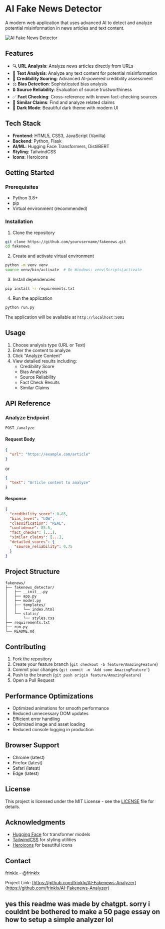 # AI Fake News Detector

A modern web application that uses advanced AI to detect and analyze potential misinformation in news articles and text content.

![AI Fake News Detector](screenshot.png)

## Features

- 🔍 **URL Analysis**: Analyze news articles directly from URLs
- 📝 **Text Analysis**: Analyze any text content for potential misinformation
- 🎯 **Credibility Scoring**: Advanced AI-powered credibility assessment
- ⚖️ **Bias Detection**: Sophisticated bias analysis
- 🔒 **Source Reliability**: Evaluation of source trustworthiness
- ✅ **Fact Checking**: Cross-reference with known fact-checking sources
- 🔄 **Similar Claims**: Find and analyze related claims
- 🌙 **Dark Mode**: Beautiful dark theme with modern UI

## Tech Stack

- **Frontend**: HTML5, CSS3, JavaScript (Vanilla)
- **Backend**: Python, Flask
- **AI/ML**: Hugging Face Transformers, DistilBERT
- **Styling**: TailwindCSS
- **Icons**: Heroicons

## Getting Started

### Prerequisites

- Python 3.8+
- pip
- Virtual environment (recommended)

### Installation

1. Clone the repository
```bash
git clone https://github.com/yourusername/fakenews.git
cd fakenews
```

2. Create and activate virtual environment
```bash
python -m venv venv
source venv/bin/activate  # On Windows: venv\Scripts\activate
```

3. Install dependencies
```bash
pip install -r requirements.txt
```

4. Run the application
```bash
python run.py
```

The application will be available at `http://localhost:5001`

## Usage

1. Choose analysis type (URL or Text)
2. Enter the content to analyze
3. Click "Analyze Content"
4. View detailed results including:
   - Credibility Score
   - Bias Analysis
   - Source Reliability
   - Fact Check Results
   - Similar Claims

## API Reference

### Analyze Endpoint

```http
POST /analyze
```

#### Request Body

```json
{
  "url": "https://example.com/article"
}
```
or
```json
{
  "text": "Article content to analyze"
}
```

#### Response

```json
{
  "credibility_score": 0.85,
  "bias_level": "LOW",
  "classification": "REAL",
  "confidence": 85.5,
  "fact_checks": [...],
  "similar_claims": [...],
  "detailed_scores": {
    "source_reliability": 0.75
  }
}
```

## Project Structure

```
fakenews/
├── fakenews_detector/
│   ├── __init__.py
│   ├── app.py
│   ├── model.py
│   ├── templates/
│   │   └── index.html
│   └── static/
│       └── styles.css
├── requirements.txt
├── run.py
└── README.md
```

## Contributing

1. Fork the repository
2. Create your feature branch (`git checkout -b feature/AmazingFeature`)
3. Commit your changes (`git commit -m 'Add some AmazingFeature'`)
4. Push to the branch (`git push origin feature/AmazingFeature`)
5. Open a Pull Request

## Performance Optimizations

- Optimized animations for smooth performance
- Reduced unnecessary DOM updates
- Efficient error handling
- Optimized image and asset loading
- Reduced console logging in production

## Browser Support

- Chrome (latest)
- Firefox (latest)
- Safari (latest)
- Edge (latest)

## License

This project is licensed under the MIT License - see the [LICENSE](LICENSE) file for details.

## Acknowledgments

- [Hugging Face](https://huggingface.co/) for transformer models
- [TailwindCSS](https://tailwindcss.com/) for styling utilities
- [Heroicons](https://heroicons.com/) for beautiful icons

## Contact

frinklx - [@frinklx](https://x.com/frinklx)

Project Link: [https://github.com/frinklx/AI-Fakenews-Analyzer](https://github.com/frinklx/AI-Fakenews-Analyzer) 

## yes this readme was made by chatgpt. sorry i couldnt be bothered to make a 50 page essay on how to setup a simple analyzer lol